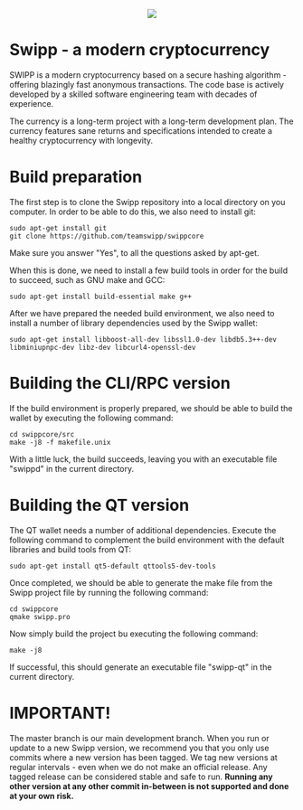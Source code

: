 <p align="center">
	<img src="http://www.swippcoin.com/images/logo-s.png" />
</p>

<p align="center">
	<h1>Swipp - a modern cryptocurrency</h1>
	SWIPP is a modern cryptocurrency based on a secure hashing algorithm - offering blazingly fast anonymous transactions. 
	The code base is actively developed by a skilled software engineering team with decades of experience.
</p>
<p>
	The currency is a long-term project with a long-term development plan. The currency features sane returns and 
	specifications intended to create a healthy cryptocurrency with longevity.
</p>

# Build preparation
The first step is to clone the Swipp repository into a local directory on you computer. In order to be able to do this, we also need to install git:
```
sudo apt-get install git
git clone https://github.com/teamswipp/swippcore
```

Make sure you answer "Yes", to all the questions asked by apt-get.

When this is done, we need to install a few build tools in order for the build to succeed, such as GNU make and GCC:
```
sudo apt-get install build-essential make g++
```

After we have prepared the needed build environment, we also need to install a number of library dependencies used by the Swipp wallet:
```
sudo apt-get install libboost-all-dev libssl1.0-dev libdb5.3++-dev libminiupnpc-dev libz-dev libcurl4-openssl-dev
```

# Building the CLI/RPC version
If the build environment is properly prepared, we should be able to build the wallet by executing the following command:
```
cd swippcore/src
make -j8 -f makefile.unix
```

With a little luck, the build succeeds, leaving you with an executable file "swippd" in the current directory.

# Building the QT version
The QT wallet needs a number of additional dependencies. Execute the following command to complement the build environment with
the default libraries and build tools from QT:
```
sudo apt-get install qt5-default qttools5-dev-tools
```

Once completed, we should be able to generate the make file from the Swipp project file by running the following command:
```
cd swippcore
qmake swipp.pro
```

Now simply build the project bu executing the following command:
```
make -j8
```

If successful, this should generate an executable file "swipp-qt" in the current directory.

# IMPORTANT!
The master branch is  our main development branch. When you run or update to a new Swipp version, we recommend you that you only
use commits where a new version has been tagged. We tag new versions at regular intervals - even when we do not make an official
release. Any tagged release can be considered stable and safe to run. <b>Running any other version at any other commit in-between
is not supported and done at your own risk.</b>
